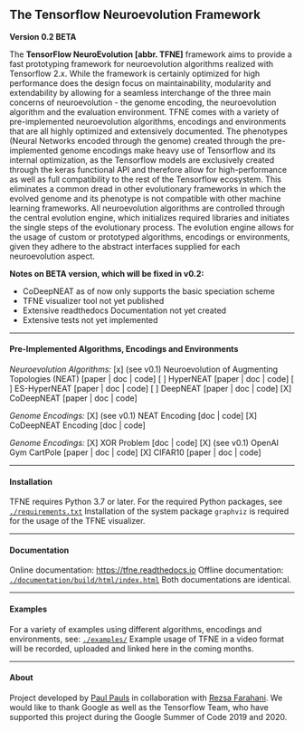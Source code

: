 ## The Tensorflow Neuroevolution Framework ##

**Version 0.2 BETA**

The **TensorFlow NeuroEvolution [abbr. TFNE]** framework aims to provide a fast prototyping framework for neuroevolution algorithms realized with Tensorflow 2.x. While the framework is certainly optimized for high performance does the design focus on maintainability, modularity and extendability by allowing for a seamless interchange of the three main concerns of neuroevolution - the genome encoding, the neuroevolution algorithm and the evaluation environment.
TFNE comes with a variety of pre-implemented neuroevolution algorithms, encodings and environments that are all highly optimized and extensively documented. The phenotypes (Neural Networks encoded through the genome) created through the pre-implemented genome encodings make heavy use of Tensorflow and its internal optimization, as the Tensorflow models are exclusively created through the keras functional API and therefore allow for high-performance as well as full compatibility to the rest of the Tensorflow ecosystem. This eliminates a common dread in other evolutionary frameworks in which the evolved genome and its phenotype is not compatible with other machine learning frameworks.
All neuroevolution algorithms are controlled through the central evolution engine, which initializes required libraries and initiates the single steps of the evolutionary process. The evolution engine allows for the usage of custom or prototyped algorithms, encodings or environments, given they adhere to the abstract interfaces supplied for each neuroevolution aspect.

**Notes on BETA version, which will be fixed in v0.2:**
* CoDeepNEAT as of now only supports the basic speciation scheme
* TFNE visualizer tool not yet published
* Extensive readthedocs Documentation not yet created
* Extensive tests not yet implemented


---------------------------------------------------------

#### Pre-Implemented Algorithms, Encodings and Environments ####

*Neuroevolution Algorithms:*
[x] (see v0.1) Neuroevolution of Augmenting Topologies (NEAT) [paper | doc | code]
[ ] HyperNEAT [paper | doc | code]
[ ] ES-HyperNEAT [paper | doc | code]
[ ] DeepNEAT [paper | doc | code]
[X] CoDeepNEAT [paper | doc | code]

*Genome Encodings:*
[X] (see v0.1) NEAT Encoding [doc | code]
[X] CoDeepNEAT Encoding [doc | code]

*Genome Encodings:*
[X] XOR Problem [doc | code]
[X] (see v0.1) OpenAI Gym CartPole [paper | doc | code]
[X] CIFAR10 [paper | doc | code]


---------------------------------------------------------

#### Installation ####

TFNE requires Python 3.7 or later.
For the required Python packages, see [`./requirements.txt`](https://github.com/PaulPauls/Tensorflow-Neuroevolution/blob/master/requirements.txt)
Installation of the system package `graphviz` is required for the usage of the TFNE visualizer.


---------------------------------------------------------

#### Documentation ####

Online documentation: https://tfne.readthedocs.io
Offline documentation: [`./documentation/build/html/index.html`](https://github.com/PaulPauls/Tensorflow-Neuroevolution/blob/master/documentation/build/html/index.html)
Both documentations are identical.


---------------------------------------------------------

#### Examples ####

For a variety of examples using different algorithms, encodings and environments, see: [`./examples/`](https://github.com/PaulPauls/Tensorflow-Neuroevolution/blob/master/examples/)
Example usage of TFNE in a video format will be recorded, uploaded and linked here in the coming months.


---------------------------------------------------------

#### About ####

Project developed by [Paul Pauls](https://github.com/PaulPauls) in collaboration with [Rezsa Farahani](https://www.linkedin.com/in/rezsa).
We would like to thank Google as well as the Tensorflow Team, who have supported this project during the Google Summer of Code 2019 and 2020.

